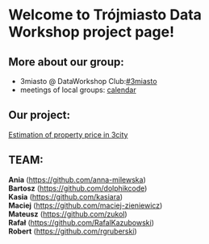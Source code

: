 # Welcome to Trójmiasto Data Workshop project page!

## More about our group:
* 3miasto @ DataWorkshop Club:[#3miasto](https://app.slack.com/client/TCCTN4HU3/CG8FJ6DDL/thread/GHYKUJ16C-1590650064.129700)<br/>
* meetings of local groups: [calendar](https://bit.ly/39LUIA0)

## Our project:
[Estimation of property price in 3city](https://github.com/dataworkshop/dw_3miasto_project/tree/master/Estimation%20of%20property%20price%20in%20Trojmiasto)


## TEAM:<br/>
**Ania** (https://github.com/anna-milewska) </br>
**Bartosz** (https://github.com/dolphikcode)<br/>
**Kasia** (https://github.com/kasiara)<br/>
**Maciej** (https://github.com/maciej-zieniewicz)<br/>
**Mateusz** (https://github.com/zukol)<br/>
**Rafał** (https://github.com/RafalKazubowski)<br/>
**Robert** (https://github.com/rgruberski)
